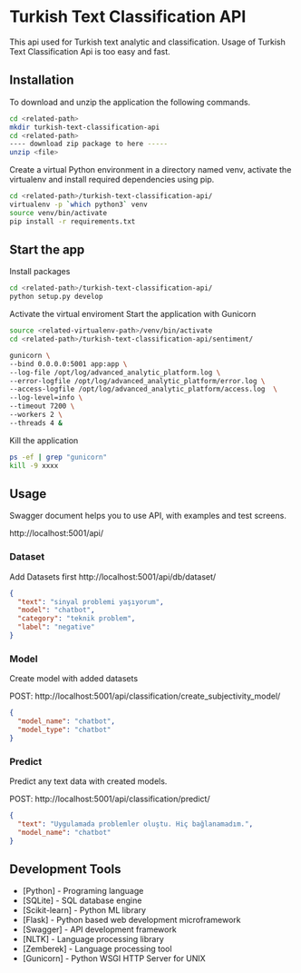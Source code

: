 # Turkish Text Classification API

This api used for Turkish text analytic and classification. Usage of Turkish Text Classification Api is too easy and fast.



## Installation

To download and unzip the application the following commands.

```sh
cd <related-path>
mkdir turkish-text-classification-api
cd <related-path>
---- download zip package to here -----
unzip <file>
```

Create a virtual Python environment in a directory named venv, activate the virtualenv and install required dependencies using pip.

```sh
cd <related-path>/turkish-text-classification-api/
virtualenv -p `which python3` venv
source venv/bin/activate
pip install -r requirements.txt
```

## Start the app

Install packages
```sh
cd <related-path>/turkish-text-classification-api/
python setup.py develop
```

Activate the virtual enviroment
Start the application with Gunicorn
```sh
source <related-virtualenv-path>/venv/bin/activate
cd <related-path>/turkish-text-classification-api/sentiment/

gunicorn \
--bind 0.0.0.0:5001 app:app \
--log-file /opt/log/advanced_analytic_platform.log \
--error-logfile /opt/log/advanced_analytic_platform/error.log \
--access-logfile /opt/log/advanced_analytic_platform/access.log  \
--log-level=info \
--timeout 7200 \
--workers 2 \
--threads 4 &
```

Kill the application 
```sh
ps -ef | grep "gunicorn"
kill -9 xxxx
```

## Usage

Swagger document helps you to use API, with examples and test screens.

http://localhost:5001/api/

### Dataset

Add Datasets first
http://<span></span>localhost:5001/api/db/dataset/
```json
{
  "text": "sinyal problemi yaşıyorum",
  "model": "chatbot",
  "category": "teknik problem",
  "label": "negative"
}
```

### Model

Create model with added datasets

POST: http://<span></span>localhost:5001/api/classification/create_subjectivity_model/
```json
{
  "model_name": "chatbot",
  "model_type": "chatbot"
}
```

### Predict

Predict any text data with created models.

POST: http://<span></span>localhost:5001/api/classification/predict/
```json
{
  "text": "Uygulamada problemler oluştu. Hiç bağlanamadım.",
  "model_name": "chatbot"
}
```

## Development Tools

* [Python] - Programing language
* [SQLite] - SQL database engine
* [Scikit-learn] - Python ML library
* [Flask] - Python based web development microframework
* [Swagger] - API development framework
* [NLTK] - Language processing library
* [Zemberek] - Language processing tool
* [Gunicorn] - Python WSGI HTTP Server for UNIX

